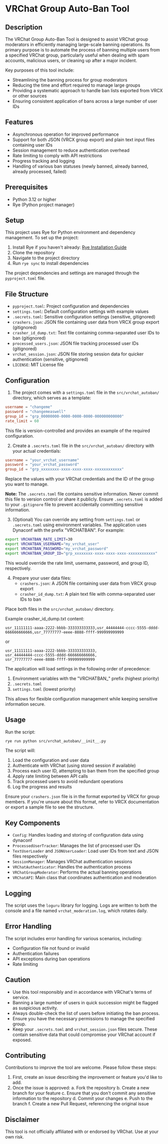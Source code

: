 # VRChat Group Auto-Ban Tool

## Description

The VRChat Group Auto-Ban Tool is designed to assist VRChat group moderators in efficiently managing large-scale banning operations. Its primary purpose is to automate the process of banning multiple users from a specified VRChat group, particularly useful when dealing with spam accounts, malicious users, or cleaning up after a major incident.

Key purposes of this tool include:
- Streamlining the banning process for group moderators
- Reducing the time and effort required to manage large groups
- Providing a systematic approach to handle ban lists exported from VRCX or other sources
- Ensuring consistent application of bans across a large number of user IDs

## Features

- Asynchronous operation for improved performance
- Support for both JSON (VRCX group export) and plain text input files containing user IDs
- Session management to reduce authentication overhead
- Rate limiting to comply with API restrictions
- Progress tracking and logging
- Handling of various ban statuses (newly banned, already banned, already processed, failed)

## Prerequisites

- Python 3.12 or higher
- Rye (Python project manager)

## Setup

This project uses Rye for Python environment and dependency management. To set up the project:

1. Install Rye if you haven't already: [Rye Installation Guide](https://rye.astral.sh/guide/installation/)
2. Clone the repository
3. Navigate to the project directory
4. Run `rye sync` to install dependencies

The project dependencies and settings are managed through the `pyproject.toml` file.

## File Structure

- `pyproject.toml`: Project configuration and dependencies
- `settings.toml`: Default configuration settings with example values
- `.secrets.toml`: Sensitive configuration settings (sensitive, gitignored)
- `crashers.json`: JSON file containing user data from VRCX group export (gitignored)
- `crasher_id_dump.txt`: Text file containing comma-separated user IDs to ban (gitignored)
- `processed_users.json`: JSON file tracking processed user IDs (gitignored)
- `vrchat_session.json`: JSON file storing session data for quicker authentication (sensitive, gitignored)
- `LICENSE`: MIT License file

## Configuration

1. The project comes with a `settings.toml` file in the `src/vrchat_autoban/` directory, which serves as a template:

```toml
username = "changeme"
password = "changemeaswell"
group_id = "grp_00000000-0000-0000-0000-000000000000"
rate_limit = 60
```

This file is version-controlled and provides an example of the required configuration.

2. Create a `.secrets.toml` file in the `src/vrchat_autoban/` directory with your actual credentials:

```toml
username = "your_vrchat_username"
password = "your_vrchat_password"
group_id = "grp_xxxxxxxx-xxxx-xxxx-xxxx-xxxxxxxxxxxx"
```

Replace the values with your VRChat credentials and the ID of the group you want to manage. 

**Note:** The `.secrets.toml` file contains sensitive information. Never commit this file to version control or share it publicly. Ensure `.secrets.toml` is added to your `.gitignore` file to prevent accidentally committing sensitive information.

3. (Optional) You can override any setting from `settings.toml` or `.secrets.toml` using environment variables. The application uses Dynaconf with the prefix "VRCHATBAN". For example:

```bash
export VRCHATBAN_RATE_LIMIT=30
export VRCHATBAN_USERNAME="my_vrchat_user"
export VRCHATBAN_PASSWORD="my_vrchat_password"
export VRCHATBAN_GROUP_ID="grp_xxxxxxxx-xxxx-xxxx-xxxx-xxxxxxxxxxxx"
```

This would override the rate limit, username, password, and group ID, respectively.

4. Prepare your user data files:
   - `crashers.json`: A JSON file containing user data from VRCX group export
   - `crasher_id_dump.txt`: A plain text file with comma-separated user IDs to ban

Place both files in the `src/vrchat_autoban/` directory.

Example crasher_id_dump.txt content:

```text
usr_11111111-aaaa-2222-bbbb-333333333333,usr_44444444-cccc-5555-dddd-666666666666,usr_77777777-eeee-8888-ffff-999999999999
```

or

```text
usr_11111111-aaaa-2222-bbbb-333333333333,
usr_44444444-cccc-5555-dddd-666666666666,
usr_77777777-eeee-8888-ffff-999999999999
```

The application will load settings in the following order of precedence:
1. Environment variables with the "VRCHATBAN_" prefix (highest priority)
2. `.secrets.toml`
3. `settings.toml` (lowest priority)

This allows for flexible configuration management while keeping sensitive information secure.

## Usage

Run the script:

```bash
rye run python src/vrchat_autoban/__init__.py
```

The script will:
1. Load the configuration and user data
2. Authenticate with VRChat (using stored session if available)
3. Process each user ID, attempting to ban them from the specified group
4. Apply rate limiting between API calls
5. Track processed users to avoid redundant operations
6. Log the progress and results

Ensure your `crashers.json` file is in the format exported by VRCX for group members. If you're unsure about this format, refer to VRCX documentation or export a sample file to see the structure.

## Key Components

- `Config`: Handles loading and storing of configuration data using dynaconf
- `ProcessedUserTracker`: Manages the list of processed user IDs
- `TextUserLoader` and `JSONUserLoader`: Load user IDs from text and JSON files respectively
- `SessionManager`: Manages VRChat authentication sessions
- `VRChatAuthenticator`: Handles the authentication process
- `VRChatGroupModerator`: Performs the actual banning operations
- `VRChatAPI`: Main class that coordinates authentication and moderation

## Logging

The script uses the `loguru` library for logging. Logs are written to both the console and a file named `vrchat_moderation.log`, which rotates daily.

## Error Handling

The script includes error handling for various scenarios, including:
- Configuration file not found or invalid
- Authentication failures
- API exceptions during ban operations
- Rate limiting

## Caution

- Use this tool responsibly and in accordance with VRChat's terms of service.
- Banning a large number of users in quick succession might be flagged as suspicious activity.
- Always double-check the list of users before initiating the ban process.
- Ensure you have the necessary permissions to manage the specified group.
- Keep your `.secrets.toml` and `vrchat_session.json` files secure. These contain sensitive data that could compromise your VRChat account if exposed.

## Contributing

Contributions to improve the tool are welcome. Please follow these steps:

1. First, create an issue describing the improvement or feature you'd like to add.
2. Once the issue is approved:
   a. Fork the repository
   b. Create a new branch for your feature
   c. Ensure that you don't commit any sensitive information to the repository
   d. Commit your changes
   e. Push to the branch
   f. Create a new Pull Request, referencing the original issue

## Disclaimer

This tool is not officially affiliated with or endorsed by VRChat. Use at your own risk.